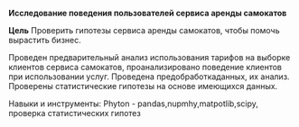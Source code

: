 **Исследование поведения пользователей сервиса аренды самокатов**

**Цель**
Проверить гипотезы сервиса аренды самокатов, чтобы помочь вырастить бизнес.

Проведен предварительный анализ использования тарифов на выборке клиентов сервиса самокатов,
проанализировано поведение клиентов при использовании услуг. Проведена предобработкаданных, их анализ. 
Проверены статистические гипотезы на основе имеющихся данных.

Навыки и инструменты:
Phyton  -  pandas,nupmhy,matpotlib,scipy, проверка статистических гипотез
